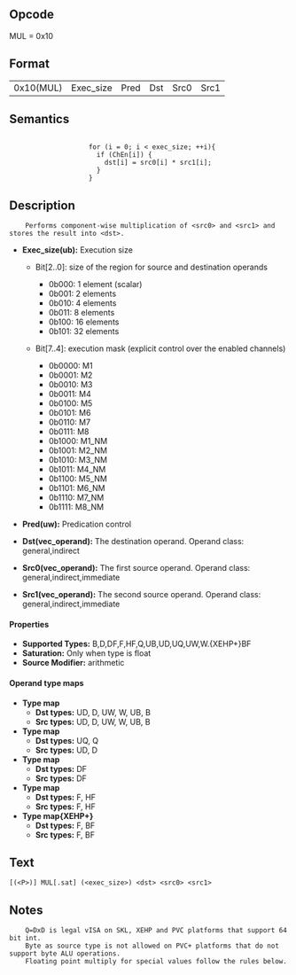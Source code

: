 <!---======================= begin_copyright_notice ============================

Copyright (C) 2020-2022 Intel Corporation

SPDX-License-Identifier: MIT

============================= end_copyright_notice ==========================-->

## Opcode

  MUL = 0x10

## Format

| | | | | | |
| --- | --- | --- | --- | --- | --- |
| 0x10(MUL) | Exec_size | Pred | Dst | Src0 | Src1 |


## Semantics


```

                    for (i = 0; i < exec_size; ++i){
                      if (ChEn[i]) {
                        dst[i] = src0[i] * src1[i];
                      }
                    }
```

## Description





```
    Performs component-wise multiplication of <src0> and <src1> and stores the result into <dst>.
```


- **Exec_size(ub):** Execution size

  - Bit[2..0]: size of the region for source and destination operands

    - 0b000:  1 element (scalar)
    - 0b001:  2 elements
    - 0b010:  4 elements
    - 0b011:  8 elements
    - 0b100:  16 elements
    - 0b101:  32 elements
  - Bit[7..4]: execution mask (explicit control over the enabled channels)

    - 0b0000:  M1
    - 0b0001:  M2
    - 0b0010:  M3
    - 0b0011:  M4
    - 0b0100:  M5
    - 0b0101:  M6
    - 0b0110:  M7
    - 0b0111:  M8
    - 0b1000:  M1_NM
    - 0b1001:  M2_NM
    - 0b1010:  M3_NM
    - 0b1011:  M4_NM
    - 0b1100:  M5_NM
    - 0b1101:  M6_NM
    - 0b1110:  M7_NM
    - 0b1111:  M8_NM

- **Pred(uw):** Predication control


- **Dst(vec_operand):** The destination operand. Operand class: general,indirect


- **Src0(vec_operand):** The first source operand. Operand class: general,indirect,immediate


- **Src1(vec_operand):** The second source operand. Operand class: general,indirect,immediate


#### Properties
- **Supported Types:** B,D,DF,F,HF,Q,UB,UD,UQ,UW,W.{XEHP+}BF
- **Saturation:** Only when type is float
- **Source Modifier:** arithmetic


#### Operand type maps
- **Type map**
  -  **Dst types:** UD, D, UW, W, UB, B
  -  **Src types:** UD, D, UW, W, UB, B
- **Type map**
  -  **Dst types:** UQ, Q
  -  **Src types:** UD, D
- **Type map**
  -  **Dst types:** DF
  -  **Src types:** DF
- **Type map**
  -  **Dst types:** F, HF
  -  **Src types:** F, HF
- **Type map{XEHP+}**
  -  **Dst types:** F, BF
  -  **Src types:** F, BF


## Text
```
[(<P>)] MUL[.sat] (<exec_size>) <dst> <src0> <src1>
```

## Notes





        Q=DxD is legal vISA on SKL, XEHP and PVC platforms that support 64 bit int.
        Byte as source type is not allowed on PVC+ platforms that do not support byte ALU operations.
        Floating point multiply for special values follow the rules below.

